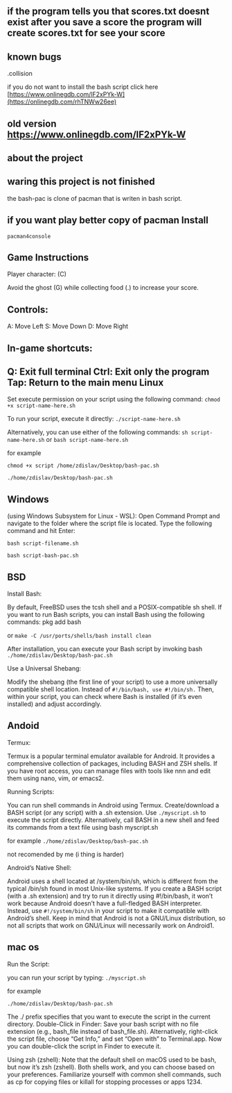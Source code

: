 if the program tells you that scores.txt doesnt exist after you save a score the program will create scores.txt for see your score
------------------------------------------------------------------------------------------------------------------------------------
known bugs
------------------------------
.collision

if you do not want to install the bash script click here [https://www.onlinegdb.com/lF2xPYk-W](https://onlinegdb.com/rhTNWw26ee)

old version https://www.onlinegdb.com/lF2xPYk-W
---------------------------------------------------------------------------------------------
about the project
------------------
waring this project is not finished
-----------------------------------------
the bash-pac is clone of pacman
that is writen in bash script.

if you want play better copy of pacman Install
----------------------------------------

``pacman4console``

Game Instructions
-------------------
 Player character: (C)

  Avoid the ghost (G) while collecting food (.) to increase your score.
 
  Controls:
  ------------------
A: Move Left
S: Move Down
D: Move Right

In-game shortcuts:
-------------------------
Q: Exit full terminal
Ctrl: Exit only the program
Tap: Return to the main menu
Linux
-------
                   
Set execute permission on your script using the following command:
``chmod +x script-name-here.sh``

To run your script, execute it directly:
``./script-name-here.sh``

Alternatively, you can use either of the following commands:
``sh script-name-here.sh``
or
``bash script-name-here.sh``

for example

``chmod +x script /home/zdislav/Desktop/bash-pac.sh``

``./home/zdislav/Desktop/bash-pac.sh``




Windows 
--------

(using Windows Subsystem for Linux - WSL):
Open Command Prompt and navigate to the folder where the script file is located.
Type the following command and hit Enter:

``bash script-filename.sh``
 
``bash script-bash-pac.sh``




BSD
----
Install Bash:

By default, FreeBSD uses the tcsh shell and a POSIX-compatible sh shell.
If you want to run Bash scripts, you can install Bash using the following commands:
pkg add bash

or
``make -C /usr/ports/shells/bash install clean``

After installation, you can execute your Bash script by invoking bash
``./home/zdislav/Desktop/bash-pac.sh``

Use a Universal Shebang:

Modify the shebang (the first line of your script) to use a more universally compatible shell location.
Instead of ``#!/bin/bash, use #!/bin/sh.``
Then, within your script, you can check where Bash is installed (if it’s even installed) and adjust accordingly.




Andoid
-------
Termux:

Termux is a popular terminal emulator available for Android.
It provides a comprehensive collection of packages, including BASH and ZSH shells.
If you have root access, you can manage files with tools like nnn and edit them using nano, vim, or emacs2.

Running Scripts:

You can run shell commands in Android using Termux.
Create/download a BASH script (or any script) with a .sh extension.
Use ``./myscript.sh`` to execute the script directly.
Alternatively, call BASH in a new shell and feed its commands from a text file using bash myscript.sh

for example ``./home/zdislav/Desktop/bash-pac.sh``

not recomended by me (i thing is harder)

Android’s Native Shell:

Android uses a shell located at /system/bin/sh, which is different from the typical /bin/sh found in most Unix-like systems.
If you create a BASH script (with a .sh extension) and try to run it directly using #!/bin/bash, it won’t work because Android doesn’t have a full-fledged BASH interpreter.
Instead, use ``#!/system/bin/sh`` in your script to make it compatible with Android’s shell.
Keep in mind that Android is not a GNU/Linux distribution, so not all scripts that work on GNU/Linux will necessarily work on Android1.




mac os
------
Run the Script: 

you can run your script by typing:
``./myscript.sh``

for example 

``./home/zdislav/Desktop/bash-pac.sh``

The ./ prefix specifies that you want to execute the script in the current directory.
Double-Click in Finder:
Save your bash script with no file extension (e.g., bash_file instead of bash_file.sh).
Alternatively, right-click the script file, choose “Get Info,” and set “Open with” to Terminal.app.
Now you can double-click the script in Finder to execute it.

Using zsh (zshell):
Note that the default shell on macOS used to be bash, but now it’s zsh (zshell).
Both shells work, and you can choose based on your preferences.
Familiarize yourself with common shell commands, such as cp for copying files or killall for stopping processes or apps 1234.


                   
